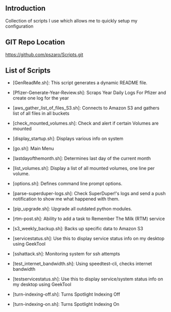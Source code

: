                    
Introduction
-----------------
Collection of scripts I use which allows me to quickly setup my configuration
                   
GIT Repo Location
-----------------
https://github.com/pszaro/Scripts.git
                   
List of Scripts
-----------------

  - [GenReadMe.sh]:
   This script generates a dynamic README file.

  - [Pfizer-Generate-Year-Review.sh]:
   Scraps Year Daily Logs For Pfizer and create one log for the year

  - [aws_gather_list_of_files_S3.sh]:
   Connects to Amazon S3 and gathers list of all files in all buckets

  - [check_mounted_volumes.sh]:
   Check and alert if certain Volumes are mounted

  - [display_startup.sh]:
   Displays various info on system

  - [go.sh]:
   Main Menu

  - [lastdayofthemonth.sh]:
   Determines last day of the current month

  - [list_volumes.sh]:
   Display a list of all mounted volumes, one line per volume.

  - [options.sh]:
   Defines command line prompt options.

  - [parse-superduper-logs.sh]:
   Check SuperDuper!'s logs and send a push notification to show me what happened with them.

  - [pip_upgrade.sh]:
   Upgrade all outdated python modules.

  - [rtm-post.sh]:
   Ability to add a task to Remember The Milk (RTM) service

  - [s3_weekly_backup.sh]:
   Backs up specific data to Amazon S3

  - [servicestatus.sh]:
   Use this to display service status info on my desktop using GeekTool

  - [sshattack.sh]:
   Monitoring system for ssh attempts

  - [test_internet_bandwidth.sh]:
   Using speedtest-cli, checks internet bandwidth

  - [testservicestatus.sh]:
   Use this to display service/system status info on my desktop using GeekTool

  - [turn-indexing-off.sh]:
   Turns Spotlight Indexing Off

  - [turn-indexing-on.sh]:
   Turns Spotlight Indexing On

